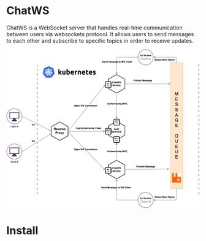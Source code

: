 # ChatWS

ChatWS is a WebSocket server that handles real-time communication between users via websockets protocol. It allows users to send messages to each other and subscribe to specific topics in order to receive updates.

![Color](./chatws-archi.png)

# Install
